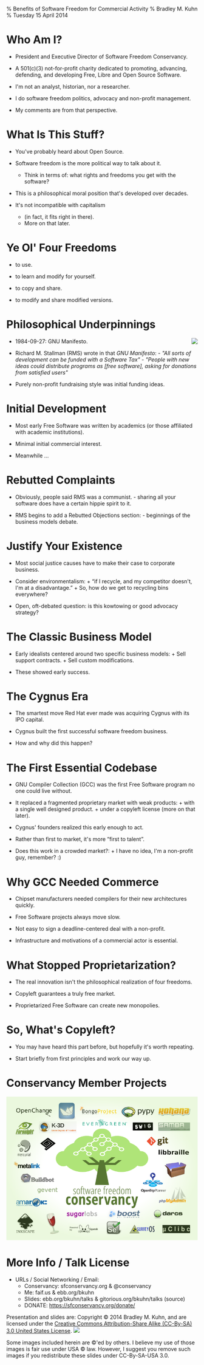 % Benefits of Software Freedom for Commercial Activity
% Bradley M. Kuhn
% Tuesday 15 April 2014

# Who Am I?

+ President and Executive Director of Software Freedom Conservancy.

+ A 501(c)(3) not-for-profit charity dedicated to promoting, advancing, defending, and developing Free, Libre and Open Source Software.

+ I'm not an analyst, historian, nor a researcher.

+ I do software freedom politics, advocacy and non-profit management.

+ My comments are from that perspective.


# What Is This Stuff?

+ You've probably heard about Open Source.

+ Software freedom is the more political way to talk about it.
     + Think in terms of: what rights and freedoms you get with the software?

+ This is a philosophical moral position that's developed over decades.

+ It's not incompatible with capitalism
     + (in fact, it fits right in there).
     + More on that later.

# Ye Ol' Four Freedoms

+ to use.

+ to learn and modify for yourself.

+ to copy and share.

+ to modify and share modified versions.

# Philosophical Underpinnings

<img src="rms-80s-scaled.png" align="right" />

+ 1984-09-27: GNU Manifesto.

+ Richard M. Stallman (RMS) wrote in that *GNU Manifesto*:
      - *"All sorts of development can be funded with a Software Tax"*
      - *"People with new ideas could distribute programs as [free software], asking for donations from satisfied users"*

+ Purely non-profit fundraising style was initial funding ideas.

# Initial Development

+ Most early Free Software was written by academics (or those affiliated with
  academic institutions).

+ Minimal initial commercial interest.

+ Meanwhile &hellip;

# Rebutted Complaints

+ Obviously, people said RMS was a communist.
      - sharing all your software does have a certain hippie spirit to it.

+ RMS begins to add a Rebutted Objections section:
      - beginnings of the business models debate.

# Justify Your Existence

+ Most social justice causes have to make their case to corporate business.

+ Consider environmentalism:
      + &ldquo;if I recycle, and my competitor doesn't, I'm at a disadvantage.&rdquo;
      + So, how do we get to recycling bins everywhere?

+ Open, oft-debated question: is this kowtowing or good advocacy strategy?

# The Classic Business Model

+ Early idealists centered around two specific business models:
      + Sell support contracts.
      + Sell custom modifications.

+ These showed early success.

# The Cygnus Era

+ The smartest move Red Hat ever made was acquiring Cygnus with its IPO
  capital.

+ Cygnus built the first successful software freedom business.

+ How and why did this happen?


# The First Essential Codebase

+ GNU Compiler Collection (GCC) was the first Free Software program no one
  could live without.

+ It replaced a fragmented proprietary market with weak products:
       + with a single well designed product.
       + under a copyleft license (more on that later).

+ Cygnus' founders realized this early enough to act.

+ Rather than first to market, it's more &ldquo;first to talent&rdquo;.

+ Does this work in a crowded market?:
       + I have no idea, I'm a non-profit guy, remember? :)

# Why GCC Needed Commerce

+ Chipset manufacturers needed compilers for their new architectures quickly.

+ Free Software projects always move slow.

+ Not easy to sign a deadline-centered deal with a non-profit.

+ Infrastructure and motivations of a commercial actor is essential.

# What Stopped Proprietarization?

+ The real innovation isn't the philosophical realization of four freedoms.

+ Copyleft guarantees a truly free market.

+ Proprietarized Free Software can create new monopolies.

# So, What's Copyleft?

+ You may have heard this part before, but hopefully it's worth repeating.

+ Start briefly from first principles and work our way up.


# Conservancy Member Projects

<img src="Conservancy-project-logos-NASCAR-page-2014-02-05.png" />

# More Info / Talk License

+ URLs / Social Networking / Email:
     - Conservancy: sfconservancy.org &amp; @conservancy
     - Me: faif.us &amp; ebb.org/bkuhn
     - Slides: ebb.org/bkuhn/talks &amp; gitorious.org/bkuhn/talks (source)
     - DONATE: https://sfconservancy.org/donate/

<span class="fitonslide">
<p>Presentation and slides are: Copyright &copy; 2014 Bradley M. Kuhn, and are licensed under the <a href="http://creativecommons.org/licenses/by-sa/3.0/usa/">Creative Commons Attribution-Share Alike (CC-By-SA) 3.0 United States License</a>. <img src="cc-by-sa-3-0_88x31.png"/></p>

<p>Some images included herein are &copy;'ed by others. I believe my use of those images is fair use under USA &copy; law.  However, I suggest you remove such images if you redistribute these slides under CC-By-SA-USA 3.0.
</p>
</span>
